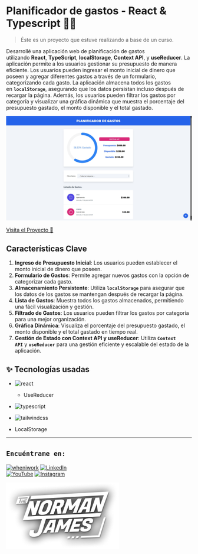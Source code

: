 # Planificador de gastos - React & Typescript 👨‍💻

> Éste es un proyecto que estuve realizando a base de un curso.

Desarrollé una aplicación web de planificación de gastos utilizando **React**, **TypeScript**, **localStorage**, **Context API**, y **useReducer**. La aplicación permite a los usuarios gestionar su presupuesto de manera eficiente. Los usuarios pueden ingresar el monto inicial de dinero que poseen y agregar diferentes gastos a través de un formulario, categorizando cada gasto. La aplicación almacena todos los gastos en **`localStorage`**, asegurando que los datos persistan incluso después de recargar la página. Además, los usuarios pueden filtrar los gastos por categoría y visualizar una gráfica dinámica que muestra el porcentaje del presupuesto gastado, el monto disponible y el total gastado.

[![Imagen del Proyecto de Planificador de gastos](PlanificadorDeGastos.jpg 'Imagen del Proyecto de Planificador de gastos')](https://gastos-control-api.vercel.app/)

[Visita el Proyecto 🤳](https://gastos-control-api.vercel.app/)

## Características Clave

1. **Ingreso de Presupuesto Inicial**: Los usuarios pueden establecer el monto inicial de dinero que poseen.
2. **Formulario de Gastos**: Permite agregar nuevos gastos con la opción de categorizar cada gasto.
3. **Almacenamiento Persistente**: Utiliza **`localStorage`** para asegurar que los datos de los gastos se mantengan después de recargar la página.
4. **Lista de Gastos**: Muestra todos los gastos almacenados, permitiendo una fácil visualización y gestión.
5. **Filtrado de Gastos**: Los usuarios pueden filtrar los gastos por categoría para una mejor organización.
6. **Gráfica Dinámica**: Visualiza el porcentaje del presupuesto gastado, el monto disponible y el total gastado en tiempo real.
7. **Gestión de Estado con Context API y useReducer**: Utiliza **`Context API`** y **`useReducer`** para una gestión eficiente y escalable del estado de la aplicación.

## ✨ Tecnologías usadas

- ![react](https://img.shields.io/badge/react-61DAFB?style=for-the-badge&logo=react&logoColor=white&labelColor=101010)
  - UseReducer
- ![typescript](https://img.shields.io/badge/typescript-3178C6?style=for-the-badge&logo=typescript&logoColor=white&labelColor=101010)

- ![tailwindcss](https://img.shields.io/badge/tailwindcss-06B6D4?style=for-the-badge&logo=tailwindcss&logoColor=white&labelColor=101010)

- LocalStorage

---

## `Encuéntrame en:`

[![wheniwork](https://img.shields.io/badge/Web_Site-thenormanjames.com-ca5e16?style=for-the-badge&logo=wheniwork&logoColor=white&labelColor=101010)](https://thenormanjames.com/)
[![LinkedIn](https://img.shields.io/badge/LinkedIn-norman_jaimes_mora-0077B5?style=for-the-badge&logo=linkedin&logoColor=white&labelColor=101010)](https://www.linkedin.com/in/norman-jaimes-mora)
</br>
[![YouTube](https://img.shields.io/badge/YouTube-El_Profe_De_Idiomas-FF0000?style=for-the-badge&logo=youtube&logoColor=white&labelColor=101010)](https://youtube.com/@elprofedeidiomas?sub_confirmation=1)
[![Instagram](https://img.shields.io/badge/Instagram-@thenormanjames-E4405F?style=for-the-badge&logo=instagram&logoColor=white&labelColor=101010)](https://instagram.com/the_norman_james)

[![Logo Personal: The Norman James](TheNormanJamesLogo.png 'Imagen del Proyecto de Planificador de gastos')](https://thenormanjames.com/)

<!-- https://shields.io/badges -->
<!-- https://simpleicons.org/ -->
